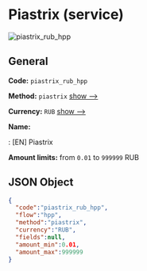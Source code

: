 
# Piastrix (service) 
![piastrix_rub_hpp](https://static.openfintech.io/payment_methods/piastrix_rub_hpp/logo.svg?w=400&c=v0.59.26#w200)  

## General 
 
**Code:** `piastrix_rub_hpp` 
 
**Method:** `piastrix` 
 [show -->](/payment-methods/piastrix/) 
 
**Currency:** `RUB` [show -->](/currencies/RUB/) 
 
**Name:** 
 
:	[EN] Piastrix 
 
**Amount limits:** from `0.01` to `999999` RUB 

## JSON Object 

```json
{
  "code":"piastrix_rub_hpp",
  "flow":"hpp",
  "method":"piastrix",
  "currency":"RUB",
  "fields":null,
  "amount_min":0.01,
  "amount_max":999999
}
```  

